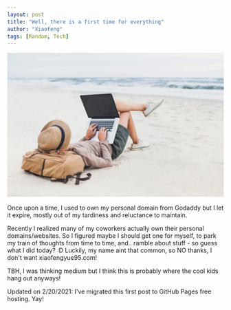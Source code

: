 ```yaml
---
layout: post
title: "Well, there is a first time for everything"
author: "Xiaofeng"
tags: [Random, Tech]
---
```


![beachmac](../assets/images/beachmac.webp)

Once upon a time, I used to own my personal domain from Godaddy but I let it expire, mostly out of my tardiness and reluctance to maintain. 

Recently I realized many of my coworkers actually own their personal domains/websites. So I figured maybe I should get one for myself, to park my train of thoughts from time to time, and.. ramble about stuff - so guess what I did today? :D Luckily, my name aint that common, so NO thanks, I don't want xiaofengyue95.com! 

TBH, I was thinking medium but I think this is probably where the cool kids hang out anyways! 

Updated on 2/20/2021: I've migrated this first post to GitHub Pages free hosting. Yay! 


